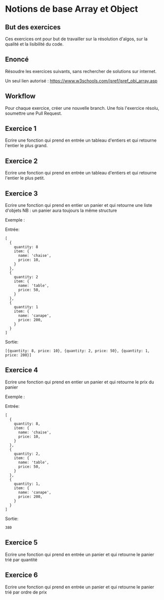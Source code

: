 # Notions de base Array et Object

## But des exercices

Ces exercices ont pour but de travailler sur la résolution d'algos, sur la qualité et la lisibilité du code.


## Enoncé

Résoudre les exercices suivants, sans rechercher de solutions sur internet.

Un seul lien autorisé : https://www.w3schools.com/jsref/jsref_obj_array.asp

## Workflow

Pour chaque exercice, créer une nouvelle branch. Une fois l'exercice résolu, soumettre une Pull Request.


## Exercice 1 

Ecrire une fonction qui prend en entrée un tableau d'entiers et qui retourne l'entier le plus grand.


## Exercice 2 

Ecrire une fonction qui prend en entrée un tableau d'entiers et qui retourne l'entier le plus petit.


## Exercice 3

Ecrire une fonction qui prend en entier un panier et qui retourne une liste d'objets
NB : un panier aura toujours la même structure

Exemple : 

Entrée: 
```
[
  {
    quantity: 8
    item: {
      name: 'chaise',
      price: 10,
    }
  },
  {
    quantity: 2
    item: {
      name: 'table',
      price: 50,
    }
  },
  {
    quantity: 1
    item: {
      name: 'canape',
      price: 200,
    }
  }
]
```

Sortie: 

```
[{quantity: 8, price: 10}, {quantity: 2, price: 50}, {quantity: 1, price: 200}]
```

## Exercice 4

Ecrire une fonction qui prend en entier un panier et qui retourne le prix du panier

Exemple : 

Entrée: 
```
[
  {
    quantity: 8,
    item: {
      name: 'chaise',
      price: 10,
    }
  },
  {
    quantity: 2,
    item: {
      name: 'table',
      price: 50,
    }
  },
  {
    quantity: 1,
    item: {
      name: 'canape',
      price: 200,
    }
  }
]
```

Sortie: 

```
380
```

## Exercice 5

Ecrire une fonction qui prend en entrée un panier et qui retourne le panier trié par quantité


## Exercice 6

Ecrire une fonction qui prend en entrée un panier et qui retourne le panier trié par ordre de prix
